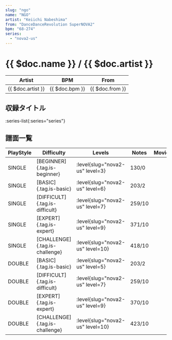```yaml
---
slug: "ngo"
name: "NGO"
artist: "Keiichi Nabeshima"
from: "DanceDanceRevolution SuperNOVA2"
bpm: "68-274"
series:
  - "nova2-us"
---
```


# {{ $doc.name }} / {{ $doc.artist }}

|Artist|BPM|From|
|------|---|----|
|{{ $doc.artist }}|{{ $doc.bpm }}|{{ $doc.from }}|

## 収録タイトル

:series-list{:series="series"}

## 譜面一覧

|PlayStyle|Difficulty|Levels|Notes|Movie|
|---------|----------|------|-----|-----|
|SINGLE|[BEGINNER]{.tag.is-beginner}|:level{slug="nova2-us" level=3}|130/0||
|SINGLE|[BASIC]{.tag.is-basic}|:level{slug="nova2-us" level=6}|203/2||
|SINGLE|[DIFFICULT]{.tag.is-difficult}|:level{slug="nova2-us" level=7}|259/10||
|SINGLE|[EXPERT]{.tag.is-expert}|:level{slug="nova2-us" level=9}|371/10||
|SINGLE|[CHALLENGE]{.tag.is-challenge}|:level{slug="nova2-us" level=10}|418/10||
|DOUBLE|[BASIC]{.tag.is-basic}|:level{slug="nova2-us" level=5}|203/2||
|DOUBLE|[DIFFICULT]{.tag.is-difficult}|:level{slug="nova2-us" level=7}|259/10||
|DOUBLE|[EXPERT]{.tag.is-expert}|:level{slug="nova2-us" level=9}|370/10||
|DOUBLE|[CHALLENGE]{.tag.is-challenge}|:level{slug="nova2-us" level=10}|423/10||
